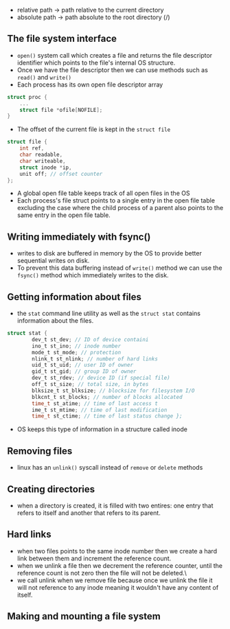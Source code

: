 - relative path -> path relative to the current directory 
- absolute path -> path absolute to the root directory (/)

## The file system interface
- `open()` system call which creates a file and returns the file descriptor identifier which points to the file's internal OS structure.
- Once we have the file descriptor then we can use methods such as `read()` and `write()` 
- Each process has its own open file descriptor array
```c 
struct proc {
	...
	struct file *ofile[NOFILE];
}
```

- The offset of the current file is kept in the `struct file`
```c
struct file {
	int ref,
	char readable,
	char writeable, 
	struct inode *ip,
	unit off; // offset counter
};
```

- A global open file table keeps track of all open files in the OS
- Each process's file struct points to a single entry in the open file table excluding the case where the child process of a parent also points to the same entry in the open file table.

## Writing immediately with fsync()
- writes to disk are buffered in memory by the OS to provide better sequential writes on disk.
- To prevent this data buffering instead of `write()` method we can use the `fsync()` method which immediately writes to the disk.

## Getting information about files
- the `stat` command line utility as well as the `struct stat` contains information about the files.
```c
struct stat { 
		dev_t st_dev; // ID of device containi
		ino_t st_ino; // inode number 
		mode_t st_mode; // protection 
		nlink_t st_nlink; // number of hard links 
		uid_t st_uid; // user ID of owner 
		gid_t st_gid; // group ID of owner 
		dev_t st_rdev; // device ID (if special file) 
		off_t st_size; // total size, in bytes 
		blksize_t st_blksize; // blocksize for filesystem I/O 
		blkcnt_t st_blocks; // number of blocks allocated 
		time_t st_atime; // time of last access t
		ime_t st_mtime; // time of last modification 
		time_t st_ctime; // time of last status change };
```

- OS keeps this type of information in a structure called inode

## Removing files 
- linux has an `unlink()` syscall instead of `remove` or `delete` methods


## Creating directories
- when a directory is created, it is filled with two entires: one entry that refers to itself and another that refers to its parent.

## Hard links
- when two files points to the same inode number then we create a hard link between them and increment the reference count.
- when we unlink a file then we decrement the reference counter, until the reference count is not zero then the file will not be deleted.\
- we call unlink when we remove file because once we unlink the file it will not reference to any inode meaning it wouldn't have any content of itself.

## Making and mounting a file system
